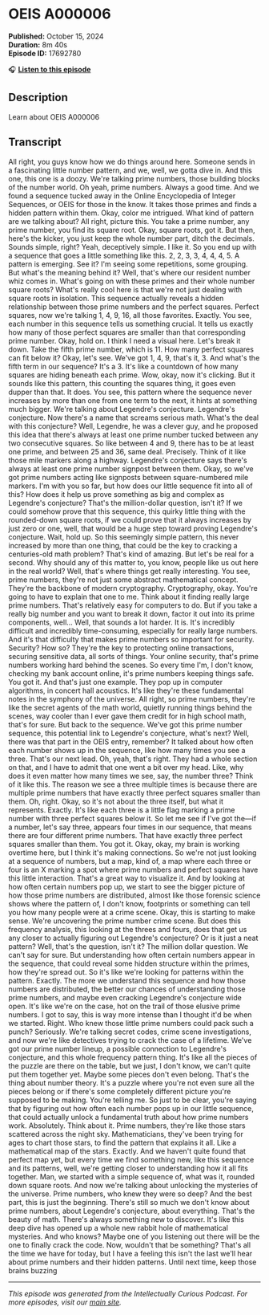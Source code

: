 # OEIS  A000006

**Published:** October 15, 2024  
**Duration:** 8m 40s  
**Episode ID:** 17692780

🎧 **[Listen to this episode](https://intellectuallycurious.buzzsprout.com/2529712/episodes/17692780-oeis--a000006)**

## Description

Learn about OEIS  A000006

## Transcript

All right, you guys know how we do things around here. Someone sends in a fascinating little number pattern, and we, well, we gotta dive in. And this one, this one is a doozy. We're talking prime numbers, those building blocks of the number world. Oh yeah, prime numbers. Always a good time. And we found a sequence tucked away in the Online Encyclopedia of Integer Sequences, or OEIS for those in the know. It takes those primes and finds a hidden pattern within them. Okay, color me intrigued. What kind of pattern are we talking about? All right, picture this. You take a prime number, any prime number, you find its square root. Okay, square roots, got it. But then, here's the kicker, you just keep the whole number part, ditch the decimals. Sounds simple, right? Yeah, deceptively simple. I like it. So you end up with a sequence that goes a little something like this. 2, 2, 3, 3, 4, 4, 4, 5. A pattern is emerging. See it? I'm seeing some repetitions, some grouping. But what's the meaning behind it? Well, that's where our resident number whiz comes in. What's going on with these primes and their whole number square roots? What's really cool here is that we're not just dealing with square roots in isolation. This sequence actually reveals a hidden relationship between those prime numbers and the perfect squares. Perfect squares, now we're talking 1, 4, 9, 16, all those favorites. Exactly. You see, each number in this sequence tells us something crucial. It tells us exactly how many of those perfect squares are smaller than that corresponding prime number. Okay, hold on. I think I need a visual here. Let's break it down. Take the fifth prime number, which is 11. How many perfect squares can fit below it? Okay, let's see. We've got 1, 4, 9, that's it, 3. And what's the fifth term in our sequence? It's a 3. It's like a countdown of how many squares are hiding beneath each prime. Wow, okay, now it's clicking. But it sounds like this pattern, this counting the squares thing, it goes even dupper than that. It does. You see, this pattern where the sequence never increases by more than one from one term to the next, it hints at something much bigger. We're talking about Legendre's conjecture. Legendre's conjecture. Now there's a name that screams serious math. What's the deal with this conjecture? Well, Legendre, he was a clever guy, and he proposed this idea that there's always at least one prime number tucked between any two consecutive squares. So like between 4 and 9, there has to be at least one prime, and between 25 and 36, same deal. Precisely. Think of it like those mile markers along a highway. Legendre's conjecture says there's always at least one prime number signpost between them. Okay, so we've got prime numbers acting like signposts between square-numbered mile markers. I'm with you so far, but how does our little sequence fit into all of this? How does it help us prove something as big and complex as Legendre's conjecture? That's the million-dollar question, isn't it? If we could somehow prove that this sequence, this quirky little thing with the rounded-down square roots, if we could prove that it always increases by just zero or one, well, that would be a huge step toward proving Legendre's conjecture. Wait, hold up. So this seemingly simple pattern, this never increased by more than one thing, that could be the key to cracking a centuries-old math problem? That's kind of amazing. But let's be real for a second. Why should any of this matter to, you know, people like us out here in the real world? Well, that's where things get really interesting. You see, prime numbers, they're not just some abstract mathematical concept. They're the backbone of modern cryptography. Cryptography, okay. You're going to have to explain that one to me. Think about it finding really large prime numbers. That's relatively easy for computers to do. But if you take a really big number and you want to break it down, factor it out into its prime components, well... Well, that sounds a lot harder. It is. It's incredibly difficult and incredibly time-consuming, especially for really large numbers. And it's that difficulty that makes prime numbers so important for security. Security? How so? They're the key to protecting online transactions, securing sensitive data, all sorts of things. Your online security, that's prime numbers working hard behind the scenes. So every time I'm, I don't know, checking my bank account online, it's prime numbers keeping things safe. You got it. And that's just one example. They pop up in computer algorithms, in concert hall acoustics. It's like they're these fundamental notes in the symphony of the universe. All right, so prime numbers, they're like the secret agents of the math world, quietly running things behind the scenes, way cooler than I ever gave them credit for in high school math, that's for sure. But back to the sequence. We've got this prime number sequence, this potential link to Legendre's conjecture, what's next? Well, there was that part in the OEIS entry, remember? It talked about how often each number shows up in the sequence, like how many times you see a three. That's our next lead. Oh, yeah, that's right. They had a whole section on that, and I have to admit that one went a bit over my head. Like, why does it even matter how many times we see, say, the number three? Think of it like this. The reason we see a three multiple times is because there are multiple prime numbers that have exactly three perfect squares smaller than them. Oh, right. Okay, so it's not about the three itself, but what it represents. Exactly. It's like each three is a little flag marking a prime number with three perfect squares below it. So let me see if I've got the—if a number, let's say three, appears four times in our sequence, that means there are four different prime numbers. That have exactly three perfect squares smaller than them. You got it. Okay, okay, my brain is working overtime here, but I think it's making connections. So we're not just looking at a sequence of numbers, but a map, kind of, a map where each three or four is an X marking a spot where prime numbers and perfect squares have this little interaction. That's a great way to visualize it. And by looking at how often certain numbers pop up, we start to see the bigger picture of how those prime numbers are distributed, almost like those forensic science shows where the pattern of, I don't know, footprints or something can tell you how many people were at a crime scene. Okay, this is starting to make sense. We're uncovering the prime number crime scene. But does this frequency analysis, this looking at the threes and fours, does that get us any closer to actually figuring out Legendre's conjecture? Or is it just a neat pattern? Well, that's the question, isn't it? The million dollar question. We can't say for sure. But understanding how often certain numbers appear in the sequence, that could reveal some hidden structure within the primes, how they're spread out. So it's like we're looking for patterns within the pattern. Exactly. The more we understand this sequence and how those numbers are distributed, the better our chances of understanding those prime numbers, and maybe even cracking Legendre's conjecture wide open. It's like we're on the case, hot on the trail of those elusive prime numbers. I got to say, this is way more intense than I thought it'd be when we started. Right. Who knew those little prime numbers could pack such a punch? Seriously. We're talking secret codes, crime scene investigations, and now we're like detectives trying to crack the case of a lifetime. We've got our prime number lineup, a possible connection to Legendre's conjecture, and this whole frequency pattern thing. It's like all the pieces of the puzzle are there on the table, but we just, I don't know, we can't quite put them together yet. Maybe some pieces don't even belong. That's the thing about number theory. It's a puzzle where you're not even sure all the pieces belong or if there's some completely different picture you're supposed to be making. You're telling me. So just to be clear, you're saying that by figuring out how often each number pops up in our little sequence, that could actually unlock a fundamental truth about how prime numbers work. Absolutely. Think about it. Prime numbers, they're like those stars scattered across the night sky. Mathematicians, they've been trying for ages to chart those stars, to find the pattern that explains it all. Like a mathematical map of the stars. Exactly. And we haven't quite found that perfect map yet, but every time we find something new, like this sequence and its patterns, well, we're getting closer to understanding how it all fits together. Man, we started with a simple sequence of, what was it, rounded down square roots. And now we're talking about unlocking the mysteries of the universe. Prime numbers, who knew they were so deep? And the best part, this is just the beginning. There's still so much we don't know about prime numbers, about Legendre's conjecture, about everything. That's the beauty of math. There's always something new to discover. It's like this deep dive has opened up a whole new rabbit hole of mathematical mysteries. And who knows? Maybe one of you listening out there will be the one to finally crack the code. Now, wouldn't that be something? That's all the time we have for today, but I have a feeling this isn't the last we'll hear about prime numbers and their hidden patterns. Until next time, keep those brains buzzing

---
*This episode was generated from the Intellectually Curious Podcast. For more episodes, visit our [main site](https://intellectuallycurious.buzzsprout.com).*

